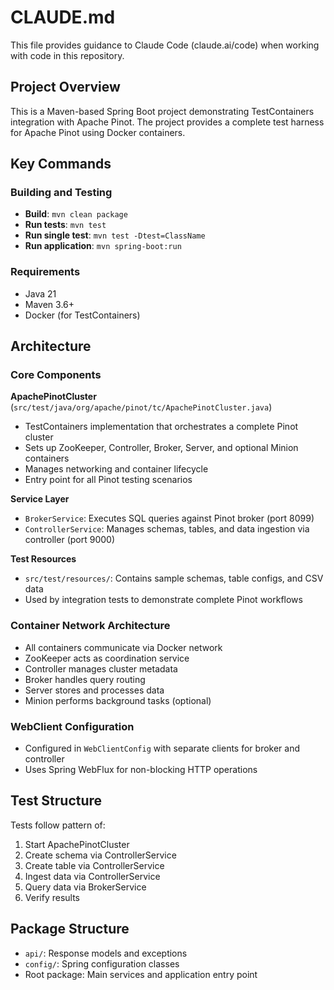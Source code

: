 # CLAUDE.md

This file provides guidance to Claude Code (claude.ai/code) when working with code in this repository.

## Project Overview

This is a Maven-based Spring Boot project demonstrating TestContainers integration with Apache Pinot. The project provides a complete test harness for Apache Pinot using Docker containers.

## Key Commands

### Building and Testing
- **Build**: `mvn clean package`
- **Run tests**: `mvn test`
- **Run single test**: `mvn test -Dtest=ClassName`
- **Run application**: `mvn spring-boot:run`

### Requirements
- Java 21
- Maven 3.6+  
- Docker (for TestContainers)

## Architecture

### Core Components

**ApachePinotCluster** (`src/test/java/org/apache/pinot/tc/ApachePinotCluster.java`)
- TestContainers implementation that orchestrates a complete Pinot cluster
- Sets up ZooKeeper, Controller, Broker, Server, and optional Minion containers
- Manages networking and container lifecycle
- Entry point for all Pinot testing scenarios

**Service Layer**
- `BrokerService`: Executes SQL queries against Pinot broker (port 8099)
- `ControllerService`: Manages schemas, tables, and data ingestion via controller (port 9000)

**Test Resources**
- `src/test/resources/`: Contains sample schemas, table configs, and CSV data
- Used by integration tests to demonstrate complete Pinot workflows

### Container Network Architecture
- All containers communicate via Docker network
- ZooKeeper acts as coordination service
- Controller manages cluster metadata
- Broker handles query routing
- Server stores and processes data
- Minion performs background tasks (optional)

### WebClient Configuration
- Configured in `WebClientConfig` with separate clients for broker and controller
- Uses Spring WebFlux for non-blocking HTTP operations

## Test Structure

Tests follow pattern of:
1. Start ApachePinotCluster
2. Create schema via ControllerService  
3. Create table via ControllerService
4. Ingest data via ControllerService
5. Query data via BrokerService
6. Verify results

## Package Structure
- `api/`: Response models and exceptions
- `config/`: Spring configuration classes  
- Root package: Main services and application entry point